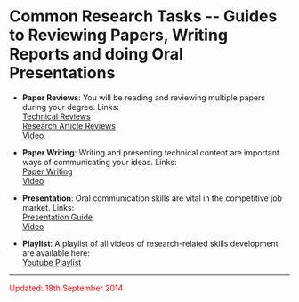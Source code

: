 # Common Research Tasks -- Guides to Reviewing Papers, Writing Reports and doing Oral Presentations

- **Paper Reviews**: You will be reading and reviewing multiple papers during your degree. Links:<br>
  [Technical Reviews](teaching/2013/ce7451_resmeth/lectures/04_technical_review.pdf)</br>
  [Research Article Reviews](/teaching/2013/ce7451_resmeth/lectures/07_reviewing_research_articles.pptx)</br>
  [Video](http://www.youtube.com/watch?v=lbUo8ehDfvY&list=PLh2JZR7It5HMLynehdZm3Fh_cbEaOPsw6&index=13)

- **Paper Writing**: Writing and presenting technical content are important ways
  of communicating your ideas. Links:</br>
  [Paper Writing](teaching/2013/ce7451_resmeth/lectures/19_paper_writing.pdf)</br>
  [Video](http://www.youtube.com/watch?v=qNCmQi_UBLM&index=12&list=PLh2JZR7It5HMLynehdZm3Fh_cbEaOPsw6)

- **Presentation**: Oral communication skills are vital in the competitive job market. Links:<br>
  [Presentation Guide](teaching/2013/ce7451_resmeth/lectures/13_presentation_guide.pptx)</br>
  [Video](http://www.youtube.com/watch?v=Qhzz-v1bAH8&list=PLh2JZR7It5HMLynehdZm3Fh_cbEaOPsw6&index=11)

- **Playlist**: A playlist of all videos of research-related skills development are available here:<br>
  [Youtube Playlist](http://www.youtube.com/playlist?list=PLh2JZR7It5HMLynehdZm3Fh_cbEaOPsw6)

<hr>
<font color="red"> Updated: 18th September 2014 </font>
